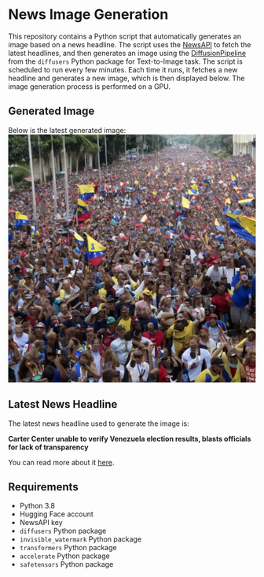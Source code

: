 # News Image Generation
This repository contains a Python script that automatically generates an image based on a news headline. The script uses the [NewsAPI](https://newsapi.org/) to fetch the latest headlines, and then generates an image using the [DiffusionPipeline](https://github.com/huggingface/diffusers) from the `diffusers` Python package for Text-to-Image task.
The script is scheduled to run every few minutes. Each time it runs, it fetches a new headline and generates a new image, which is then displayed below. The image generation process is performed on a GPU.

## Generated Image
Below is the latest generated image:
![Generated Image](image.png)

## Latest News Headline
The latest news headline used to generate the image is:

**Carter Center unable to verify Venezuela election results, blasts officials for lack of transparency**

You can read more about it [here](https://news.google.com/rss/articles/CBMivwFBVV95cUxNbmdadldGdlA3elc3b1lvOHcydUwyV3QxcldVdUI2Y1lZbHRZakw1V1FOdklTU2RDM0VDcmVGZTVFaVdETVQ1S3JFSmhpSFlXamw5MnV3NFBIaXQwdmJxREI3ZjVxZWtqSDZZanpWUTdZaHh4aU1KVkR5d2hoWmxRcFp5SjNEcjR5ajlhcFZDczc4RUV2U3ZmaVRWdklsSXBTbnNQX0ctSzVqU0JDeXNwa0FRTDdCa1ZRcGV2NDRBbw?oc=5).

## Requirements
- Python 3.8
- Hugging Face account
- NewsAPI key
- `diffusers` Python package
- `invisible_watermark` Python package
- `transformers` Python package
- `accelerate` Python package
- `safetensors` Python package
